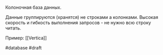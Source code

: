 Колоночная база данных.

Данные группируются (хранятся) не строками а колонками. Высокая скорость и гибкость выполнения запросов - не нужно всю строку читать.

Пример: [[Vertica]]

#database
#draft